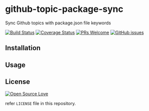 # github-topic-package-sync

Sync Github topics with package.json file keywords 


[![Build Status](https://travis-ci.org/anubhavsrivastava/github-topic-package-sync.svg?branch=master)](https://travis-ci.org/anubhavsrivastava/github-topic-package-sync)
[![Coverage Status](https://coveralls.io/repos/github/anubhavsrivastava/github-topic-package-sync/badge.svg?branch=master)](https://coveralls.io/github/anubhavsrivastava/github-topic-package-sync?branch=master)
[![PRs Welcome](https://img.shields.io/badge/PRs-welcome-brightgreen.svg?style=flat-square)](http://makeapullrequest.com)
[![GitHub issues](https://img.shields.io/github/issues/anubhavsrivastava/github-topic-package-sync.svg?style=flat-square)](https://github.com/anubhavsrivastava/github-topic-package-sync/issues)
<!-- 
[![NPM](https://nodei.co/npm/github-topic-package-sync.png?downloads=true&stars=true)](https://nodei.co/npm/github-topic-package-sync/) -->


## Installation


## Usage

## License

[![Open Source Love](https://badges.frapsoft.com/os/mit/mit.svg?v=102)](LICENSE)

refer `LICENSE` file in this repository.